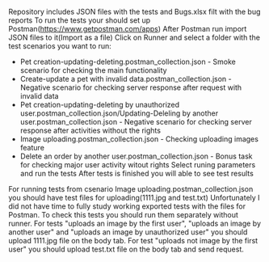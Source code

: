 Repository includes JSON files with the tests and Bugs.xlsx filt with the bug reports
To run the tests your should set up Postman(https://www.getpostman.com/apps)
After Postman run import JSON files to it(Import as a file)
Click on Runner and select a folder with the test scenarios you want to run:
- Pet creation-updating-deleting.postman_collection.json - Smoke scenario for checking the main functionality
- Create-update a pet with invalid data.postman_collection.json - Negative scenario for checking server response after request with invalid data 
- Pet creation-updating-deleting by unauthorized user.postman_collection.json/Updating-Deleling by another user.postman_collection.json - Negative scenario for checking server response after activities without the rights
- Image uploading.postman_collection.json - Checking uploading images feature
- Delete an order by another user.postman_collection.json - Bonus task for checking major user activity witout rights
Select runing parameters and run the tests
After tests is finished you will able to see test results

For running tests from csenario Image uploading.postman_collection.json you should have test files for uploading(1111.jpg and test.txt)
Unfortunately I did not have time to fully study working exported tests with the files for Postman. To check this tests you should run them separately without runner. For tests "uploads an image by the first user", "uploads an image by another user" and "uploads an image by unauthorized user" you should upload 1111.jpg file on the body tab. For test "uploads not image by the first user" you should upload test.txt file on the body tab and send request.
